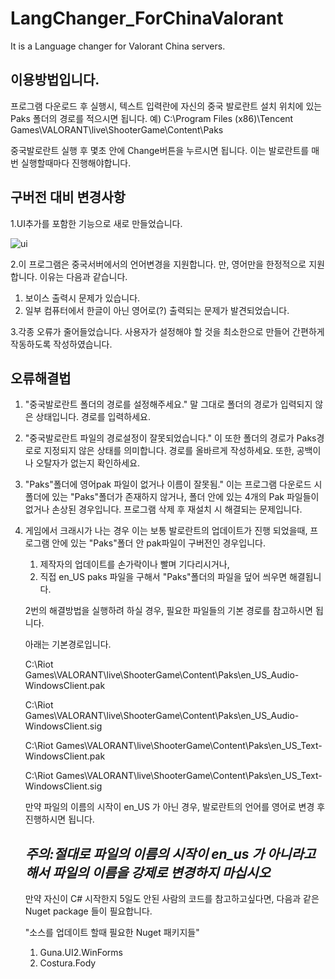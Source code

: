 # LangChanger_ForChinaValorant
It is a Language changer for Valorant China servers.



이용방법입니다.
---------------------------------------------------
프로그램 다운로드 후 실행시, 텍스트 입력란에 자신의 중국 발로란트 설치 위치에 있는 Paks 폴더의 경로를 적으시면 됩니다.
예) C:\Program Files (x86)\Tencent Games\VALORANT\live\ShooterGame\Content\Paks

중국발로란트 실행 후 몇초 안에 Change버튼을 누르시면 됩니다.
이는 발로란트를 매번 실행할때마다 진행해야합니다.

구버전 대비 변경사항
---------------------------------------------------
1.UI추가를 포함한 기능으로 새로 만들었습니다.

![ui](https://github.com/likegravity/LangChanger_ForChinaValorant/assets/110320707/a896ad5f-4080-4a13-8511-769a420bfc97)

2.이 프로그램은 중국서버에서의 언어변경을 지원합니다. 만, 영어만을 한정적으로 지원합니다.
이유는 다음과 같습니다.
  1. 보이스 출력시 문제가 있습니다.
  2. 일부 컴퓨터에서 한글이 아닌 영어로(?) 출력되는 문제가 발견되었습니다.

3.각종 오류가 줄어들었습니다.
  사용자가 설정해야 할 것을 최소한으로 만들어 간편하게 작동하도록 작성하였습니다.

오류해결법
---------------
1. "중국발로란트 폴더의 경로를 설정해주세요."
   말 그대로 폴더의 경로가 입력되지 않은 상태입니다.
   경로를 입력하세요.

2. "중국발로란트 파일의 경로설정이 잘못되었습니다."
   이 또한 폴더의 경로가 Paks경로로 지정되지 않은 상태를 의미합니다.
   경로를 올바르게 작성하세요. 또한, 공백이나 오탈자가 없는지 확인하세요.

3. "Paks"폴더에 영어pak 파일이 없거나 이름이 잘못됨."
   이는 프로그램 다운로드 시 폴더에 있는 "Paks"폴더가 존재하지 않거나, 폴더 안에 있는 4개의 Pak 파일들이 없거나 손상된 경우입니다.
   프로그램 삭제 후 재설치 시 해결되는 문제입니다.

4. 게임에서 크래시가 나는 경우
   이는 보통 발로란트의 업데이트가 진행 되었을때, 프로그램 안에 있는 "Paks"폴더 안 pak파일이 구버전인 경우입니다.
   1. 제작자의 업데이트를 손가락이나 빨며 기다리시거나,
   2. 직접 en_US paks 파일을 구해서 "Paks"폴더의 파일을 덮어 씌우면 해결됩니다.

   2번의 해결방법을 실행하려 하실 경우, 필요한 파일들의 기본 경로를 참고하시면 됩니다.
   
   아래는 기본경로입니다.

   C:\Riot Games\VALORANT\live\ShooterGame\Content\Paks\en_US_Audio-WindowsClient.pak
   
   C:\Riot Games\VALORANT\live\ShooterGame\Content\Paks\en_US_Audio-WindowsClient.sig
   
   C:\Riot Games\VALORANT\live\ShooterGame\Content\Paks\en_US_Text-WindowsClient.pak
   
   C:\Riot Games\VALORANT\live\ShooterGame\Content\Paks\en_US_Text-WindowsClient.sig

   만약 파일의 이름의 시작이 en_US 가 아닌 경우, 발로란트의 언어를 영어로 변경 후 진행하시면 됩니다.
   
   _주의:절대로 파일의 이름의 시작이 en_us 가 아니라고 해서 파일의 이름을 강제로 변경하지 마십시오_
   -----

   만약 자신이 C# 시작한지 5일도 안된 사람의 코드를 참고하고싶다면,
   다음과 같은 Nuget package 들이 필요합니다.
   
   "소스를 업데이트 할때 필요한 Nuget 패키지들"
    1. Guna.UI2.WinForms
    2. Costura.Fody




